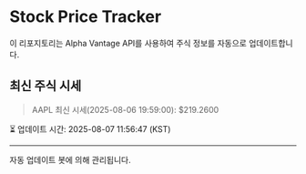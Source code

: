 
# Stock Price Tracker

이 리포지토리는 Alpha Vantage API를 사용하여 주식 정보를 자동으로 업데이트합니다.

## 최신 주식 시세
> AAPL 최신 시세(2025-08-06 19:59:00): $219.2600

⏳ 업데이트 시간: 2025-08-07 11:56:47 (KST)

---
자동 업데이트 봇에 의해 관리됩니다.
